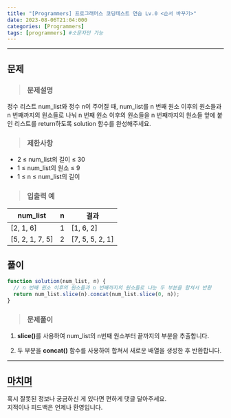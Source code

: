 ```yaml
---
title: "[Programmers] 프로그래머스 코딩테스트 연습 Lv.0 <순서 바꾸기>"
date: 2023-08-06T21:04:000
categories: [Programmers]
tags: [programmers] #소문자만 가능
---
```


---

## <b>문제</b>

<h3><blockquote>문제설명
</blockquote></h3>

정수 리스트 num_list와 정수 n이 주어질 때, num_list를 n 번째 원소 이후의 원소들과 n 번째까지의 원소들로 나눠 n 번째 원소 이후의 원소들을 n 번째까지의 원소들 앞에 붙인 리스트를 return하도록 solution 함수를 완성해주세요.

<h3><blockquote>제한사항
</blockquote></h3>

- 2 ≤ num_list의 길이 ≤ 30
- 1 ≤ num_list의 원소 ≤ 9
- 1 ≤ n ≤ num_list의 길이

<h3><blockquote>입출력 예
</blockquote></h3>

| num_list        |  n  | 결과            |
| --------------- | :-: | --------------- |
| [2, 1, 6]       |  1  | [1, 6, 2]       |
| [5, 2, 1, 7, 5] |  2  | [7, 5, 5, 2, 1] |

## <b>풀이</b>

```js
function solution(num_list, n) {
  // n 번째 원소 이후의 원소들과 n 번째까지의 원소들로 나눈 두 부분을 합쳐서 반환
  return num_list.slice(n).concat(num_list.slice(0, n));
}
```

<h3><blockquote>문제풀이
</blockquote></h3>

1. <strong>slice()</strong>를 사용하여 num_list의 n번째 원소부터 끝까지의 부분을 추출합니다.

2. 두 부분을 <strong>concat()</strong> 함수를 사용하여 합쳐서 새로운 배열을 생성한 후 반환합니다.

---

## <b style="border-bottom:2px solid gray"><b>마치며</b></b>

<P>혹시 잘못된 정보나 궁금하신 게 있다면 편하게 댓글 달아주세요.<br/>
지적이나 피드백은 언제나 환영입니다.</p>

